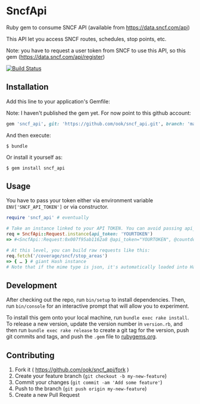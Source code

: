 # SncfApi

Ruby gem to consume SNCF API (available from https://data.sncf.com/api)

This API let you access SNCF routes, schedules, stop points, etc.

Note: you have to request a user token from SNCF to use this API, so this gem (https://data.sncf.com/api/register)

[![Build Status](https://travis-ci.org/ook/sncf_api.svg)](https://travis-ci.org/ook/sncf_api)

## Installation

Add this line to your application's Gemfile:

Note: I haven't published the gem yet. For now point to this github account:

```ruby
gem 'sncf_api', git: 'https://github.com/ook/sncf_api.git', branch: 'master'
```

And then execute:

    $ bundle

Or install it yourself as:

    $ gem install sncf_api

## Usage

You have to pass your token either via environment variable `ENV['SNCF_API_TOKEN']` or via constructor.

```ruby
require 'sncf_api' # eventually

# Take an instance linked to your API TOKEN. You can avoid passing api_token if ENV['SNCF_API_TOKEN'] is defined
req = SncfApi::Request.instance(api_token: 'YOURTOKEN')
=> #<SncfApi::Request:0x007f95ab1162a8 @api_token="YOURTOKEN", @countdown={:per_day=>2997, :per_month=>89997, :per_month_started_at=>2015-06-19 12:01:03 UTC, :per_day_started_at=>2015-06-19 12:01:03 UTC}, @plan={:per_day=>3000, :per_month=>90000}>

# At this level, you can build raw requests like this:
req.fetch('/coverage/sncf/stop_areas')
=> { … } # giant Hash instance
# Note that if the mime type is json, it's automatically loaded into Hash. Raw String will be returned if it's not the case.

```

## Development

After checking out the repo, run `bin/setup` to install dependencies. Then, run `bin/console` for an interactive prompt that will allow you to experiment.

To install this gem onto your local machine, run `bundle exec rake install`. To release a new version, update the version number in `version.rb`, and then run `bundle exec rake release` to create a git tag for the version, push git commits and tags, and push the `.gem` file to [rubygems.org](https://rubygems.org).

## Contributing

1. Fork it ( https://github.com/ook/sncf_api/fork )
2. Create your feature branch (`git checkout -b my-new-feature`)
3. Commit your changes (`git commit -am 'Add some feature'`)
4. Push to the branch (`git push origin my-new-feature`)
5. Create a new Pull Request
